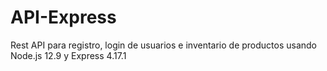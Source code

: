 # API-Express
Rest API para registro, login de usuarios e inventario de productos usando Node.js 12.9 y Express 4.17.1
